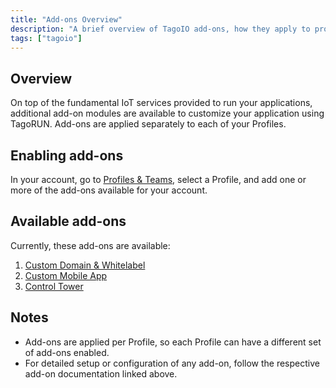```yaml
---
title: "Add-ons Overview"
description: "A brief overview of TagoIO add-ons, how they apply to profiles, and the currently available add-ons with links to their documentation."
tags: ["tagoio"]
---
```

## Overview

On top of the fundamental IoT services provided to run your applications, additional add-on modules are available to customize your application using TagoRUN. Add-ons are applied separately to each of your Profiles.

## Enabling add-ons

In your account, go to [Profiles & Teams](../account/profiles), select a Profile, and add one or more of the add-ons available for your account.

## Available add-ons

Currently, these add-ons are available:

1. [Custom Domain & Whitelabel](../custom-domain-whitelabel)
2. [Custom Mobile App](../custom-mobile-app)
3. [Control Tower](../control-tower)

## Notes

- Add-ons are applied per Profile, so each Profile can have a different set of add-ons enabled.
- For detailed setup or configuration of any add-on, follow the respective add-on documentation linked above.